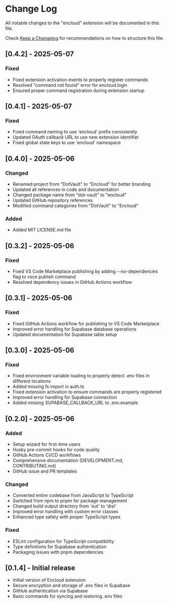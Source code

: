 # Change Log

All notable changes to the "encloud" extension will be documented in this file.

Check [Keep a Changelog](http://keepachangelog.com/) for recommendations on how to structure this file.

## [0.4.2] - 2025-05-07

### Fixed

- Fixed extension activation events to properly register commands
- Resolved "command not found" error for encloud.login
- Ensured proper command registration during extension startup

## [0.4.1] - 2025-05-07

### Fixed

- Fixed command naming to use 'encloud' prefix consistently
- Updated OAuth callback URL to use new extension identifier
- Fixed global state keys to use 'encloud' namespace

## [0.4.0] - 2025-05-06

### Changed

- Renamed project from "DotVault" to "Encloud" for better branding
- Updated all references in code and documentation
- Changed package name from "dot-vault" to "encloud"
- Updated GitHub repository references
- Modified command categories from "DotVault" to "Encloud"

### Added

- Added MIT LICENSE.md file

## [0.3.2] - 2025-05-06

### Fixed

- Fixed VS Code Marketplace publishing by adding --no-dependencies flag to vsce publish command
- Resolved dependency issues in GitHub Actions workflow

## [0.3.1] - 2025-05-06

### Fixed

- Fixed GitHub Actions workflow for publishing to VS Code Marketplace
- Improved error handling for Supabase database operations
- Updated documentation for Supabase table setup

## [0.3.0] - 2025-05-06

### Fixed

- Fixed environment variable loading to properly detect .env files in different locations
- Added missing fs import in auth.ts
- Fixed extension activation to ensure commands are properly registered
- Improved error handling for Supabase connection
- Added missing SUPABASE_CALLBACK_URL to .env.example

## [0.2.0] - 2025-05-06

### Added

- Setup wizard for first-time users
- Husky pre-commit hooks for code quality
- GitHub Actions CI/CD workflows
- Comprehensive documentation (DEVELOPMENT.md, CONTRIBUTING.md)
- GitHub issue and PR templates

### Changed

- Converted entire codebase from JavaScript to TypeScript
- Switched from npm to pnpm for package management
- Changed build output directory from 'out' to 'dist'
- Improved error handling with custom error classes
- Enhanced type safety with proper TypeScript types

### Fixed

- ESLint configuration for TypeScript compatibility
- Type definitions for Supabase authentication
- Packaging issues with pnpm dependencies

## [0.1.4] - Initial release

- Initial version of Encloud extension
- Secure encryption and storage of .env files in Supabase
- GitHub authentication via Supabase
- Basic commands for syncing and restoring .env files
